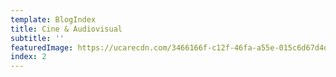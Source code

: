 ```yaml
---
template: BlogIndex
title: Cine & Audiovisual
subtitle: ''
featuredImage: https://ucarecdn.com/3466166f-c12f-46fa-a55e-015c6d67d4dd/videoproductionandlightingset.jpg
index: 2
---
```


